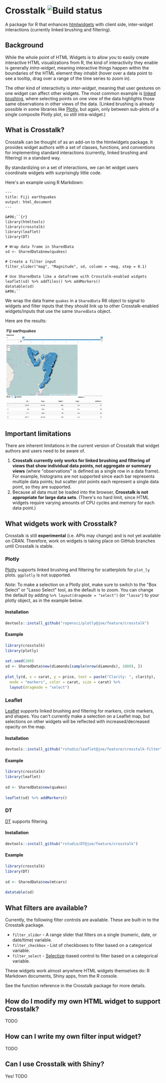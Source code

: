 # Crosstalk ![Build status](https://travis-ci.org/rstudio/crosstalk.svg?branch=master)

A package for R that enhances [htmlwidgets](http://htmlwidgets.org) with client side, inter-widget interactions (currently linked brushing and filtering).

## Background

While the whole point of HTML Widgets is to allow you to easily create interactive HTML visualizations from R, the kind of interactivity they enable is generally _intra-widget_, meaning interactive things happen within the boundaries of the HTML element they inhabit (hover over a data point to see a tooltip, drag over a range of the time series to zoom in).

The other kind of interactivity is _inter-widget_, meaning that user gestures on one widget can affect other widgets. The most common example is [linked brushing](https://bl.ocks.org/mbostock/4063663), where selecting points on one view of the data highlights those same observations in other views of the data. (Linked brushing is already possible in some libraries like [Plotly](https://plot.ly/r/), but again, only between sub-plots of a single composite Plotly plot, so still intra-widget.)

## What is Crosstalk?

Crosstalk can be thought of as an add-on to the htmlwidgets package. It provides widget authors with a set of classes, functions, and conventions for implementing standard interactions (currently, linked brushing and filtering) in a standard way.

By standardizing on a set of interactions, we can let widget users coordinate widgets with surprisingly little code.

Here's an example using R Markdown:

```
---
title: Fiji earthquakes
output: html_document
---

&#96;``{r}
library(htmltools)
library(crosstalk)
library(leaflet)
library(DT)

# Wrap data frame in SharedData
sd <- SharedData$new(quakes)

# Create a filter input
filter_slider("mag", "Magnitude", sd, column = ~mag, step = 0.1)

# Use SharedData like a dataframe with Crosstalk-enabled widgets
leaflet(sd) %>% addTiles() %>% addMarkers()
datatable(sd)
&#96;``
```

We wrap the data frame `quakes` in a `SharedData` R6 object to signal to widgets and filter inputs that they should link up to other Crosstalk-enabled widgets/inputs that use the same `SharedData` object.

Here are the results:

![crosstalk.gif](crosstalk.gif)

## Important limitations

There are inherent limitations in the current version of Crosstalk that widget authors and users need to be aware of.

1. **Crosstalk currently only works for linked brushing and filtering of views that show individual data points, not aggregate or summary views** (where "observations" is defined as a single row in a data frame). For example, histograms are not supported since each bar represents multiple data points; but scatter plot points each represent a single data point, so they are supported.
2. Because all data must be loaded into the browser, **Crosstalk is not appropriate for large data sets**. (There's no hard limit, since HTML widgets require varying amounts of CPU cycles and memory for each data point.)

## What widgets work with Crosstalk?

Crosstalk is still **experimental** (i.e. APIs may change) and is not yet available on CRAN. Therefore, work on widgets is taking place on GitHub branches until Crosstalk is stable.

### Plotly

[Plotly](https://plot.ly/r/) supports linked brushing and filtering for scatterplots for `plot_ly` plots. `ggplotly` is not supported.

*Note*: To make a selection on a Plotly plot, make sure to switch to the "Box Select" or "Lasso Select" tool, as the default is to zoom. You can change the default by adding `%>% layout(dragmode = "select")` (or `"lasso"`) to your plotly object, as in the example below.

#### Installation

```r
devtools::install_github("ropensci/plotly@joe/feature/crosstalk")
```

#### Example

```r
library(crosstalk)
library(plotly)

set.seed(100)
sd <- SharedData$new(diamonds[sample(nrow(diamonds), 1000), ])

plot_ly(d, x = carat, y = price, text = paste("Clarity: ", clarity),
  mode = "markers", color = carat, size = carat) %>%
  layout(dragmode = "select")
```

### Leaflet

[Leaflet](https://rstudio.github.io/leaflet/) supports linked brushing and filtering for markers, circle markers, and shapes. You can't currently make a selection on a Leaflet map, but selections on other widgets will be reflected with increased/decreased opacity on the map.

#### Installation

```r
devtools::install_github("rstudio/leaflet@joe/feature/crosstalk-filter")
```

#### Example

```r
library(crosstalk)
library(leaflet)

sd <- SharedData$new(quakes)

leaflet(sd) %>% addMarkers()
```

### DT

[DT](https://rstudio.github.io/DT/) supports filtering.

#### Installation

```r
devtools::install_github("rstudio/DT@joe/feature/crosstalk")
```

#### Example

```r
library(crosstalk)
library(DT)

sd <- SharedData$new(mtcars)

datatable(sd)
```

## What filters are available?

Currently, the following filter controls are available. These are built-in to the Crosstalk package.

* `filter_slider` - A range slider that filters on a single (numeric, date, or date/time) variable.
* `filter_checkbox` - List of checkboxes to filter based on a categorical variable.
* `filter_select` - [Selectize](http://selectize.github.io/selectize.js/)-based control to filter based on a categorical variable.

These widgets work almost anywhere HTML widgets themselves do: R Markdown documents, Shiny apps, from the R console.

See the function reference in the Crosstalk package for more details.

## How do I modify my own HTML widget to support Crosstalk?

TODO

## How can I write my own filter input widget?

TODO

## Can I use Crosstalk with Shiny?

Yes! TODO
